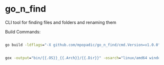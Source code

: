 # go_n_find

CLI tool for finding files and folders and renaming them


Build Commands:

```cmd

go build -ldflags="-X github.com/mpopadic/go_n_find/cmd.Version=v1.0.0"

```

```cmd

gox -output="bin/{{.OS}}_{{.Arch}}/{{.Dir}}" -osarch="linux/amd64 windows/amd64" -ldflags="-X github.com/mpopadic/go_n_find/cmd.Version=v1.0.0"

```